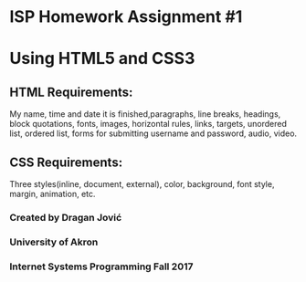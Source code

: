 # ISP Homework Assignment #1
# Using HTML5 and CSS3

## HTML Requirements: 
My name, time and date it is finished,paragraphs, line breaks, headings, block quotations, fonts, images,
horizontal rules, links, targets, unordered list, ordered list,
forms for submitting username and password, audio, video.

## CSS Requirements: 
Three styles(inline, document, external), color, background, font style, margin, animation, etc.

### Created by Dragan Jović
### University of Akron
### Internet Systems Programming Fall 2017
